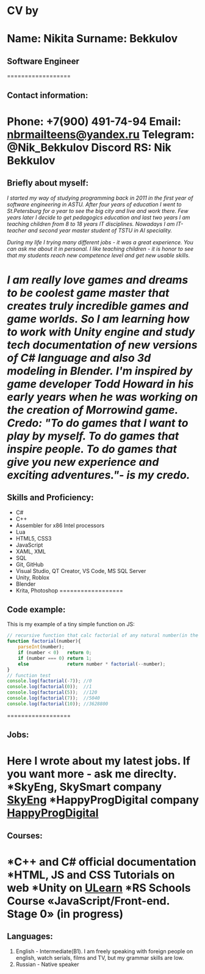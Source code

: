 # CV by 
**Name:** Nikita
**Surname:** Bekkulov
==================
## Software Engineer
==================
## Contact information:
**Phone:** +7(900) 491-74-94
**Email:** [nbrmailteens@yandex.ru](mailto:nbrmailteens@yandex.ru)
**Telegram:** @Nik_Bekkulov
**Discord RS:** Nik Bekkulov
==================
## Briefly about myself:
*I started my way of studying programming back in 2011 in the first year of software engineering in ASTU.*
*After four years of education I went to St.Petersburg for a year to see the big city and live and work there.*
*Few years later I decide to get pedagogics education and last two years I am teaching children from 8 to 18 years IT disciplines.*
*Nowadays I am IT-teacher and second year master student of TSTU in AI speciality.*

*During my life I trying many different jobs - it was a great experience. You can ask me about it in personal.*
*I like teaching children - it is honor to see that my students reach new competence level and get new usable skills.*

*I am really love games and dreams to be coolest game master that creates truly incredible games and game worlds.*
*So I am learning how to work with Unity engine and study tech documentation of new versions of C# language and also 3d modeling in Blender.*
*I'm inspired by game developer Todd Howard in his early years when he was working on the creation of Morrowind game.*
*Credo: "To do games that I want to play by myself. To do games that inspire people. To do games that give you new experience and exciting adventures."- is my credo.*
==================
## Skills and Proficiency:
+ C#
+ C++
+ Assembler for x86 Intel processors
+ Lua
+ HTML5, CSS3
+ JavaScript
+ XAML, XML
+ SQL
+ Git, GitHub
+ Visual Studio, QT Creator, VS Code, MS SQL Server
+ Unity, Roblox
+ Blender
+ Krita, Photoshop
==================
## Code example:
This is my example of a tiny simple function on JS:
```javascript
// recursive function that calc factorial of any natural number(in the 32-bit integer diapason)
function factorial(number){
    parseInt(number);
    if (number < 0)   return 0;
    if (number === 0) return 1;
    else              return number * factorial(--number);
}
// function test
console.log(factorial(-7)); //0
console.log(factorial(0));  //1
console.log(factorial(5));  //120
console.log(factorial(7));  //5040
console.log(factorial(10)); //3628800
```
==================
## Jobs:
Here I wrote about my latest jobs. If you want more - ask me direclty.
*SkyEng, SkySmart company [SkyEng](https://study.skyeng.ru)
*HappyProgDigital company [HappyProgDigital](https://happyprogdigital.ru)
==================
## Courses:
*C++ and C# official documentation
*HTML, JS and CSS Tutorials on web
*Unity on [ULearn](https://learn.unity.com)
*RS Schools Course «JavaScript/Front-end. Stage 0» (in progress)
==================
## Languages:
1. English - Intermediate(B1). I am freely speaking with foreign people on english, watch serials, films and TV, but my grammar skills are low.
2. Russian - Native speaker